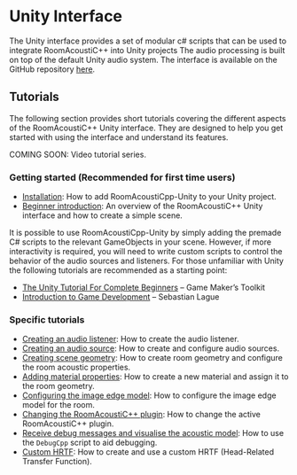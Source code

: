 # Unity Interface

The Unity interface provides a set of modular c# scripts that can be used to integrate RoomAcoustiC++ into Unity projects
The audio processing is built on top of the default Unity audio system.
The interface is available on the GitHub repository [here](https://github.com/jmannall/RoomAcoustiCpp-Unity).

## Tutorials

The following section provides short tutorials covering the different aspects of the RoomAcoustiC++ Unity interface.
They are designed to help you get started with using the interface and understand its features.

COMING SOON: Video tutorial series.

### Getting started (Recommended for first time users)

- [Installation](installation.md): How to add RoomAcoustiCpp-Unity to your Unity project.
- [Beginner introduction](introduction.md): An overview of the RoomAcoustiC++ Unity interface and how to create a simple scene.

It is possible to use RoomAcoustiCpp-Unity by simply adding the premade C# scripts to the relevant GameObjects in your scene.
However, if more interactivity is required, you will need to write custom scripts to control the behavior of the audio sources and listeners. For those unfamiliar with Unity the following tutorials are recommended as a starting point:

- [The Unity Tutorial For Complete Beginners](https://www.youtube.com/watch?v=XtQMytORBmM) – Game Maker’s Toolkit
- [Introduction to Game Development](https://www.youtube.com/playlist?list=PLFt_AvWsXl0fnA91TcmkRyhhixX9CO3Lw) – Sebastian Lague

### Specific tutorials
- [Creating an audio listener](racaudiolistener.md): How to create the audio listener.
- [Creating an audio source](racaudiosource.md): How to create and configure audio sources.
- [Creating scene geometry](racmesh.md): How to create room geometry and configure the room acoustic properties.
- [Adding material properties](racmaterial.md): How to create a new material and assign it to the room geometry.
- [Configuring the image edge model](imageedge.md): How to configure the image edge model for the room.
- [Changing the RoomAcoustiC++ plugin](plugin.md): How to change the active RoomAcoustiC++ plugin.
- [Receive debug messages and visualise the acoustic model](debug.md): How to use the `DebugCpp` script to aid debugging.
- [Custom HRTF](hrtf.md): How to create and use a custom HRTF (Head-Related Transfer Function).
